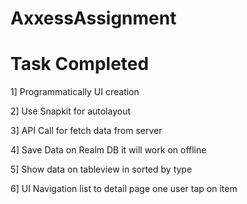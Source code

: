 # AxxessAssignment

# Task Completed

1] Programmatically UI creation 

2] Use Snapkit  for autolayout

3] API Call  for fetch data from server

4] Save Data on Realm DB it will work on offline

5] Show data on tableview in sorted by type 

6] UI Navigation list to detail page one user tap on item
